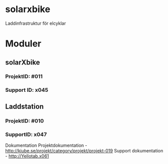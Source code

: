 # solarxbike
Laddinfrastruktur för elcyklar

# Moduler
## solarXbike
### ProjektID: #011
### Support ID: x045

## Laddstation
### ProjektID: #010
### SupportID: x047

Dokumentation
Projektdokumentation - http://kiube.se/projekt/category/projekt/projekt-019
Support dokumentation - http://Yellotab.x061
